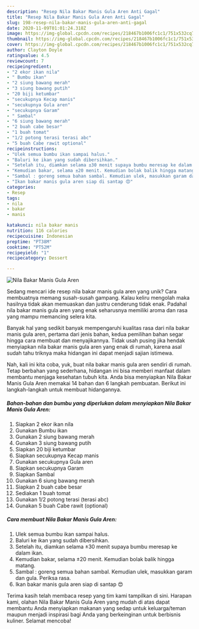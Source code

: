 ```yaml
---
description: "Resep Nila Bakar Manis Gula Aren Anti Gagal"
title: "Resep Nila Bakar Manis Gula Aren Anti Gagal"
slug: 198-resep-nila-bakar-manis-gula-aren-anti-gagal
date: 2020-11-09T01:01:24.318Z
image: https://img-global.cpcdn.com/recipes/218467b1006fc1c1/751x532cq70/nila-bakar-manis-gula-aren-foto-resep-utama.jpg
thumbnail: https://img-global.cpcdn.com/recipes/218467b1006fc1c1/751x532cq70/nila-bakar-manis-gula-aren-foto-resep-utama.jpg
cover: https://img-global.cpcdn.com/recipes/218467b1006fc1c1/751x532cq70/nila-bakar-manis-gula-aren-foto-resep-utama.jpg
author: Clayton Doyle
ratingvalue: 4.5
reviewcount: 7
recipeingredient:
- "2 ekor ikan nila"
- " Bumbu ikan"
- "2 siung bawang merah"
- "3 siung bawang putih"
- "20 biji ketumbar"
- "secukupnya Kecap manis"
- "secukupnya Gula aren"
- "secukupnya Garam"
- " Sambal"
- "6 siung bawang merah"
- "2 buah cabe besar"
- "1 buah tomat"
- "1/2 potong terasi terasi abc"
- "5 buah Cabe rawit optional"
recipeinstructions:
- "Ulek semua bumbu ikan sampai halus."
- "Baluri ke ikan yang sudah dibersihkan."
- "Setelah itu, diamkan selama ±30 menit supaya bumbu meresap ke dalam ikan."
- "Kemudian bakar, selama ±20 menit. Kemudian bolak balik hingga matang."
- "Sambal : goreng semua bahan sambal. Kemudian ulek, masukkan garam dan gula. Periksa rasa."
- "Ikan bakar manis gula aren siap di santap 😍"
categories:
- Resep
tags:
- nila
- bakar
- manis

katakunci: nila bakar manis 
nutrition: 116 calories
recipecuisine: Indonesian
preptime: "PT38M"
cooktime: "PT52M"
recipeyield: "1"
recipecategory: Dessert

---
```



![Nila Bakar Manis Gula Aren](https://img-global.cpcdn.com/recipes/218467b1006fc1c1/751x532cq70/nila-bakar-manis-gula-aren-foto-resep-utama.jpg)

Sedang mencari ide resep nila bakar manis gula aren yang unik? Cara membuatnya memang susah-susah gampang. Kalau keliru mengolah maka hasilnya tidak akan memuaskan dan justru cenderung tidak enak. Padahal nila bakar manis gula aren yang enak seharusnya memiliki aroma dan rasa yang mampu memancing selera kita.



Banyak hal yang sedikit banyak mempengaruhi kualitas rasa dari nila bakar manis gula aren, pertama dari jenis bahan, kedua pemilihan bahan segar hingga cara membuat dan menyajikannya. Tidak usah pusing jika hendak menyiapkan nila bakar manis gula aren yang enak di rumah, karena asal sudah tahu triknya maka hidangan ini dapat menjadi sajian istimewa.


Nah, kali ini kita coba, yuk, buat nila bakar manis gula aren sendiri di rumah. Tetap berbahan yang sederhana, hidangan ini bisa memberi manfaat dalam membantu menjaga kesehatan tubuh kita. Anda bisa menyiapkan Nila Bakar Manis Gula Aren memakai 14 bahan dan 6 langkah pembuatan. Berikut ini langkah-langkah untuk membuat hidangannya.

<!--inarticleads1-->

##### Bahan-bahan dan bumbu yang diperlukan dalam menyiapkan Nila Bakar Manis Gula Aren:

1. Siapkan 2 ekor ikan nila
1. Gunakan  Bumbu ikan
1. Gunakan 2 siung bawang merah
1. Gunakan 3 siung bawang putih
1. Siapkan 20 biji ketumbar
1. Siapkan secukupnya Kecap manis
1. Gunakan secukupnya Gula aren
1. Siapkan secukupnya Garam
1. Siapkan  Sambal
1. Gunakan 6 siung bawang merah
1. Siapkan 2 buah cabe besar
1. Sediakan 1 buah tomat
1. Gunakan 1/2 potong terasi (terasi abc)
1. Gunakan 5 buah Cabe rawit (optional)




<!--inarticleads2-->

##### Cara membuat Nila Bakar Manis Gula Aren:

1. Ulek semua bumbu ikan sampai halus.
1. Baluri ke ikan yang sudah dibersihkan.
1. Setelah itu, diamkan selama ±30 menit supaya bumbu meresap ke dalam ikan.
1. Kemudian bakar, selama ±20 menit. Kemudian bolak balik hingga matang.
1. Sambal : goreng semua bahan sambal. Kemudian ulek, masukkan garam dan gula. Periksa rasa.
1. Ikan bakar manis gula aren siap di santap 😍




Terima kasih telah membaca resep yang tim kami tampilkan di sini. Harapan kami, olahan Nila Bakar Manis Gula Aren yang mudah di atas dapat membantu Anda menyiapkan makanan yang sedap untuk keluarga/teman maupun menjadi inspirasi bagi Anda yang berkeinginan untuk berbisnis kuliner. Selamat mencoba!

